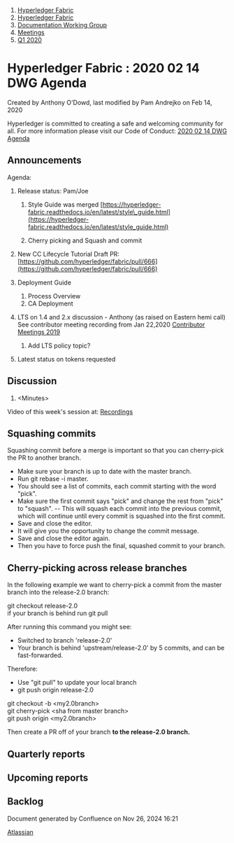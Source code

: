 1. [Hyperledger Fabric](index.html)
2. [Hyperledger Fabric](Hyperledger-Fabric_22839309.html)
3. [Documentation Working Group](Documentation-Working-Group_22839782.html)
4. [Meetings](Meetings_22839778.html)
5. [Q1 2020](Q1-2020_22841524.html)

# Hyperledger Fabric : 2020 02 14 DWG Agenda

Created by Anthony O'Dowd, last modified by Pam Andrejko on Feb 14, 2020

Hyperledger is committed to creating a safe and welcoming community for all. For more information please visit our Code of Conduct: [2020 02 14 DWG Agenda](2020-02-14-DWG-Agenda_22841636.html)

## Announcements

Agenda:

1. Release status: Pam/Joe
   
   1. Style Guide was merged [https://hyperledger-fabric.readthedocs.io/en/latest/style\_guide.html](https://hyperledger-fabric.readthedocs.io/en/latest/style_guide.html)
      
   2. Cherry picking and Squash and commit
2. New CC Lifecycle Tutorial Draft PR: [https://github.com/hyperledger/fabric/pull/666](https://github.com/hyperledger/fabric/pull/666)
3. Deployment Guide
   
   1. Process Overview
   2. CA Deployment
4. LTS on 1.4 and 2.x discussion - Anthony (as raised on Eastern hemi call) See contributor meeting recording from Jan 22,2020 [Contributor Meetings 2019](Contributor-Meetings-2019_22840713.html)
   
   1. Add LTS policy topic?
5. Latest status on tokens requested

## Discussion

1. &lt;Minutes&gt;

Video of this week's session at: [Recordings](https://lf-hyperledger.atlassian.net/wiki/display/fabric/Recordings)

## Squashing commits

Squashing commit before a merge is important so that you can cherry-pick the PR to another branch.

- Make sure your branch is up to date with the master branch.
- Run git rebase -i master.
- You should see a list of commits, each commit starting with the word "pick".
- Make sure the first commit says "pick" and change the rest from "pick" to "squash". -- This will squash each commit into the previous commit, which will continue until every commit is squashed into the first commit.
- Save and close the editor.
- It will give you the opportunity to change the commit message.
- Save and close the editor again.
- Then you have to force push the final, squashed commit to your branch.

## Cherry-picking across release branches

In the following example we want to cherry-pick a commit from the master branch into the release-2.0 branch:

git checkout release-2.0  
if your branch is behind run git pull 

After running this command you might see:

- Switched to branch 'release-2.0'
- Your branch is behind 'upstream/release-2.0' by 5 commits, and can be fast-forwarded.

Therefore:

- Use "git pull" to update your local branch
- git push origin release-2.0

git checkout -b &lt;my2.0branch&gt;  
git cherry-pick &lt;sha from master branch&gt;  
git push origin &lt;my2.0branch&gt; 

Then create a PR off of your branch **to the release-2.0 branch.**

## Quarterly reports

## Upcoming reports

## Backlog

Document generated by Confluence on Nov 26, 2024 16:21

[Atlassian](http://www.atlassian.com/)
